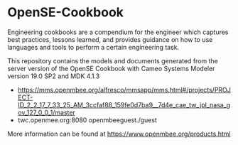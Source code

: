 # OpenSE-Cookbook
Engineering cookbooks are a compendium for the engineer which captures best practices, lessons learned, and provides guidance on how to use languages and tools to perform a certain engineering task.

This repository contains the models and documents generated from the server version of the OpenSE Cookbook with Cameo Systems Modeler version 19.0 SP2 and MDK 4.1.3

   * https://mms.openmbee.org/alfresco/mmsapp/mms.html#/projects/PROJECT-ID_2_2_17_7_33_25_AM_3ccfaf88_159fe0d7ba9__7d4e_cae_tw_jpl_nasa_gov_127_0_0_1/master
   * twc.openmee.org:8080 openmbeeguest./guest

More information can be found at https://www.openmbee.org/products.html
